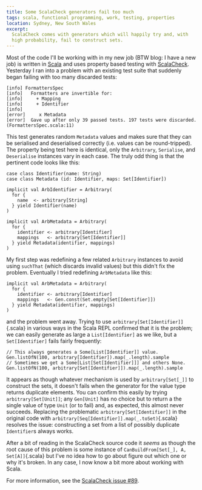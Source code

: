 ```yaml
---
title: Some ScalaCheck generators fail too much
tags: scala, functional programming, work, testing, properties
location: Sydney, New South Wales
excerpt: 
  ScalaCheck comes with generators which will happily try and, with
  high probability, fail to construct sets.
---
```


Most of the code I'll be working with in my new job (BTW blog: I have
a new job) is written in [Scala][1] and uses property based testing
with [ScalaCheck][2]. Yesterday I ran into a problem with an existing
test suite that suddenly began failing with too many discarded tests:

[1]: http://www.scala-lang.org/
[2]: https://scalacheck.org/

````
[info] FormattersSpec
[info]   Formatters are invertible for:
[info]     + Mapping
[info]     + Identifier
[info]
[error]     x Metadata
[error]  Gave up after only 39 passed tests. 197 tests were discarded. (FormattersSpec.scala:11)
````

This test generates random `Metadata` values and makes sure that they
can be serialised and deserialised correctly (i.e. values can be
round-tripped). The property being test here is identical, only the
`Arbitrary`, `Serialise`, and `Deserialise` instances vary in each
case. The truly odd thing is that the pertinent code looks like this:

````{.scala}
case class Identifier(name: String)
case class Metadata (id: Identifier, maps: Set[Identifier])

implicit val ArbIdentifier = Arbitrary(
  for {
    name  <- arbitrary[String]
  } yield Identifier(name)
)

implicit val ArbMetadata = Arbitrary(
  for {
    identifier <- arbitrary[Identifier]
    mappings   <- arbitrary[Set[Identifier]]
  } yield Metadata(identifier, mappings)
)
````

My first step was redefining a few related `Arbitrary` instances to
avoid using `suchThat` (which discards invalid values) but this didn't
fix the problem. Eventually I tried redefining `ArbMetadata` like
this:

````{.scala}
implicit val ArbMetadata = Arbitrary(
  for {
    identifier <- arbitrary[Identifier]
    mappings   <- Gen.const(Set.empty[Set[Identifier]])
  } yield Metadata(identifier, mappings)
)
````

and the problem went away. Trying to use `arbitrary[Set[Identifier]]`{.scala}
in various ways in the Scala REPL confirmed that it is the problem; we
can easily generate as large a `List[Identifier]` as we like, but a
`Set[Identifier]` fails fairly frequently:

````{.scala}
// This always generates a Some[List[Identifier]] value.
Gen.listOfN(100, arbitrary[Identifier]).map(_.length).sample
// Sometimes we get a Some[List[Set[Identifier]]] and others None.
Gen.listOfN(100, arbitrary[Set[Identifier]]).map(_.length).sample
````

It appears as though whatever mechanism is used by `arbitrary[Set[_]]`
to construct the sets, it doesn't fails when the generator for the
value type returns duplicate elements. You can confirm this easily by
trying `arbitrary[Set[Unit]]`; any `Gen[Unit]` has no choice but to
return a the single value of type `Unit` (or to fail) and, as
expected, this almost never succeeds. Replacing the problematic
`arbitrary[Set[Identifier]]` in the original code with
`arbitrary[Seq[Identifier]].map(_.toSet)`{.scala} resolves the issue:
constructing a set from a list of possibly duplicate `Identifier`s
always works.

After a bit of reading in the ScalaCheck source code it *seems* as
though the root cause of this problem is some instance of
`CanBuildFrom[Set[_], A, Set[A]]`{.scala} but I've no idea how to go
about figure out which one or why it's broken. In any case, I now know
a bit more about working with Scala.

For more information, see the [ScalaCheck issue #89][3].

[3]: https://github.com/rickynils/scalacheck/issues/89
